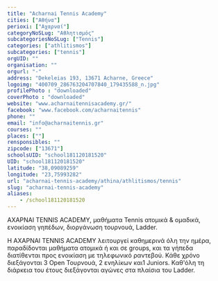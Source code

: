 ```yaml
---
title: "Acharnai Tennis Academy"
cities: ["Αθήνα"]
perioxi: ["Αχαρναί"]
categoryNoSLug: "Αθλητισμός"
subcategoriesNoSLug: ["Tennis"]
categories: ["athlitismos"]
subcategories: ["tennis"]
orgUID: ""
organisation: ""
orgurl: "-"
address: "Dekeleias 193, 13671 Acharne, Greece"
logoimg: "400709_286763204707840_179435588_n.jpg"
profilePhoto : "downloaded"
coverPhoto : "downloaded"
website: "www.acharnaitennisacademy.gr/"
facebook: "www.facebook.com/acharnaitennis"
phone: ""
email: "info@acharnaitennis.gr"
courses: ""
places: [""]
rensponsibles: ""
zipcode: ["13671"]
schoolsUID: "school181120181520"
UID: "school181120181520"
latitude: "38,09089259"
longitude: "23,75993282"
url: "acharnai-tennis-academy/athina/athlitismos/tennis"
slug: "acharnai-tennis-academy"
aliases:
    - /school181120181520
---
```



ΑΧΑΡΝΑΙ TENNIS ACADEMY, μαθήματα Tennis ατομικά &amp; ομαδικά, ενοικίαση γηπέδων, διοργάνωση τουρνουά, Ladder.

Η ΑΧΑΡΝΑΙ TENNIS ACADEMY λειτουργεί καθημερινά όλη την ημέρα, παραδίδονται μαθήματα ατομικά ή και σε groups, και τα γήπεδα διατίθενται προς ενοικίαση με τηλεφωνικό ραντεβού. Κάθε χρόνο διεξάγονται 3 Open Τουρνουά, 2 ενηλίκων και1 Juniors. Καθ&#39;όλη τη διάρκεια του έτους διεξάγονται αγώνες στα πλαίσια του Ladder.